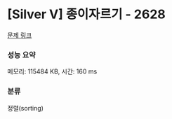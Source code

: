 # [Silver V] 종이자르기 - 2628 

[문제 링크](https://www.acmicpc.net/problem/2628) 

### 성능 요약

메모리: 115484 KB, 시간: 160 ms

### 분류

정렬(sorting)

